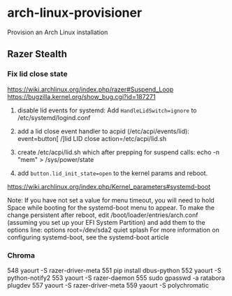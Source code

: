 # arch-linux-provisioner
Provision an Arch Linux installation

## Razer Stealth
### Fix lid close state

https://wiki.archlinux.org/index.php/razer#Suspend_Loop
https://bugzilla.kernel.org/show_bug.cgi?id=187271

1. disable lid events for systemd:
Add `HandleLidSwitch=ignore` to /etc/systemd/logind.conf

2. add a lid close event handler to acpid (/etc/acpi/events/lid):
event=button[ /]lid LID close
action=/etc/acpi/lid.sh

3. create /etc/acpi/lid.sh which after prepping for suspend calls:
echo -n "mem" > /sys/power/state

4. add `button.lid_init_state=open` to the kernel params and reboot.

https://wiki.archlinux.org/index.php/Kernel_parameters#systemd-boot

Note: If you have not set a value for menu timeout, you will need to hold Space while booting for the systemd-boot menu to appear.
To make the change persistent after reboot, edit /boot/loader/entries/arch.conf (assuming you set up your EFI System Partition) and add them to the options line:
options root=/dev/sda2 quiet splash
For more information on configuring systemd-boot, see the systemd-boot article

### Chroma
  548  yaourt -S razer-driver-meta
  551  pip install dbus-python
  552  yaourt -S python-notify2
  553  yaourt -S razer-daemon
  555  sudo gpasswd -a ratabora plugdev
  557  yaourt -S razer-driver-meta
  559  yaourt -S polychromatic
 
